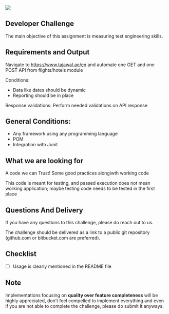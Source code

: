 ![](http://i.imgur.com/tCsIrH8.png)

## Developer Challenge
The main objective of this assignment is measuring test engineering skills. 

## Requirements and Output
Navigate to https://www.tajawal.ae/en and automate one GET and one POST API from flights/hotels module

Conditions: 
 - Data like dates should be dynamic
 - Reporting should be in place
 
Response validations: Perform needed validations on API response

## General Conditions:
- Any framework using any programming language
- POM
- Integration with Junit

## What we are looking for
A code we can Trust! Some good practices alongiwth working code

This code is meant for testing, and passed execution does not mean working application; maybe testing code needs to be tested in the first place

## Questions And Delivery
If you have any questions to this challenge, please do reach out to us.

The challenge should be delivered as a link to a public git repository (github.com or bitbucket.com are preferred).
## Checklist
- [ ] Usage is clearly mentioned in the README file
## Note
Implementations focusing on **quality over feature completeness** will be highly appreciated,  don’t feel compelled to implement everything and even if you are not able to complete the challenge, please do submit it anyways.
